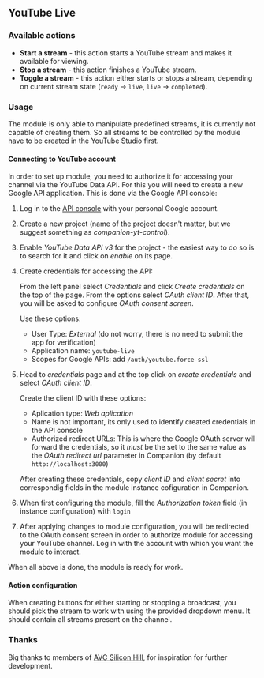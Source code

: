 ## YouTube Live

### Available actions

- **Start a stream**  - this action starts a YouTube stream and makes it available for viewing.
- **Stop a stream**   - this action finishes a YouTube stream.
- **Toggle a stream** - this action either starts or stops a stream, depending on current stream state (`ready` → `live`, `live` → `completed`).

### Usage

The module is only able to manipulate predefined streams, it is currently not capable of creating them.
So all streams to be controlled by the module have to be created in the YouTube Studio first.

#### Connecting to YouTube account

In order to set up module, you need to authorize it for accessing your channel via the YouTube Data API.
For this you will need to create a new Google API application.
This is done via the Google API console:

1. Log in to the [API console](https://console.developers.google.com/) with your personal Google account.
2. Create a new project (name of the project doesn't matter, but we suggest something as _companion-yt-control_).
3. Enable _YouTube Data API v3_ for the project - the easiest way to do so is to search for it and click on _enable_ on its page.
4. Create credentials for accessing the API:

   From the left panel select _Credentials_ and click _Create credentials_ on the top of the page.
   From the options select _OAuth client ID_. After that, you will be asked to configure _OAuth consent screen_.

   Use these options:
    - User Type: _External_ (do not worry, there is no need to submit the app for verification)
    - Application name: `youtube-live`
    - Scopes for Google APIs: add `/auth/youtube.force-ssl`

5. Head to _credentials_ page and at the top click on _create credentials_ and select _OAuth client ID_.

   Create the client ID with these options:
     - Aplication type: _Web aplication_
     - Name is not important, its only used to identify created credentials in the API console
     - Authorized redirect URLs: This is where the Google OAuth server will forward the credentials, so it
       *must* be the set to the same value as the _OAuth redirect url_ parameter in Companion (by default `http://localhost:3000`)

    After creating these credentials, copy _client ID_ and _client secret_ into correspondig fields in the module instance cofiguration in Companion.

6. When first configuring the module, fill the _Authorization token_ field (in instance configuration) with `login`
7. After applying changes to module configuration, you will be redirected to the OAuth consent screen
   in order to authorize module for accessing your YouTube channel. Log in with the account with which you want the module to interact.

When all above is done, the module is ready for work.

#### Action configuration

When creating buttons for either starting or stopping a broadcast,
you should pick the stream to work with using the provided dropdown menu.
It should contain all streams present on the channel.

### Thanks

Big thanks to members of [AVC Silicon Hill](https://avc.sh.cvut.cz/), for inspiration for further development.
